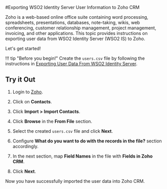#Exporting WSO2 Identity Server User Information to Zoho CRM

Zoho is a web-based online office suite containing word processing, spreadsheets, presentations, databases, note-taking, 
wikis, web conferencing, customer relationship management, project management, invoicing, and other applications. 
This topic provides instructions on exporting user data from WSO2 Identity Server (WSO2 IS) to Zoho. 

Let's get started!

!!! tip "Before you begin!"
    Create the `users.csv` file by following the instructions in 
    [Exporting User Data From WSO2 Identity Server]({{base_path}}/guides/identity-lifecycles/sync-account-overview).
    
## Try it Out

1. Login to [Zoho](https://accounts.zoho.com/signin?servicename=ZohoHome&signupurl=https://www.zoho.com/signup.html).
2. Click on **Contacts**.

    <!--![contacts-on-zoho-tool-bar]({{base_path}}/assets/img/tutorials/contacts-on-zoho-tool-bar.png) -->
    
3. Click **Import > Import Contacts**.

    <!--![import-contacts-in-zoho]({{base_path}}/assets/img/tutorials/import-contacts-in-zoho.png)-->
    
4. Click **Browse** in the **From File** section.

    <!--![browse-in-from-file-section]({{base_path}}/assets/img/tutorials/browse-in-from-file-section.png)-->
    
5. Select the created `users.csv` file and click **Next**.
6. Configure **What do you want to do with the records in the file?** section accordingly.
7. In the next section, map **Field Names** in the file with **Fields in Zoho CRM**. 

    <!--![map-import-fields-to-zoho-crm]({{base_path}}/assets/img/tutorials/map-import-fields-to-zoho-crm.png)-->
    
8. Click **Next**.

Now you have successfully imported the user data into Zoho CRM. 
    <!--![imported-data-to-zoho-crm]({{base_path}}/assets/img/tutorials/imported-data-to-zoho-crm.png)-->
